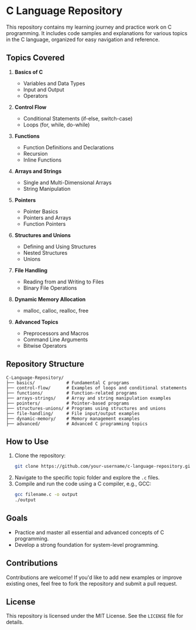 # C Language Repository

This repository contains my learning journey and practice work on C programming. It includes code samples and explanations for various topics in the C language, organized for easy navigation and reference.

## Topics Covered

1. **Basics of C**
   - Variables and Data Types
   - Input and Output
   - Operators

2. **Control Flow**
   - Conditional Statements (if-else, switch-case)
   - Loops (for, while, do-while)

3. **Functions**
   - Function Definitions and Declarations
   - Recursion
   - Inline Functions

4. **Arrays and Strings**
   - Single and Multi-Dimensional Arrays
   - String Manipulation

5. **Pointers**
   - Pointer Basics
   - Pointers and Arrays
   - Function Pointers

6. **Structures and Unions**
   - Defining and Using Structures
   - Nested Structures
   - Unions

7. **File Handling**
   - Reading from and Writing to Files
   - Binary File Operations

8. **Dynamic Memory Allocation**
   - malloc, calloc, realloc, free

9. **Advanced Topics**
   - Preprocessors and Macros
   - Command Line Arguments
   - Bitwise Operators

## Repository Structure

```
C-Language-Repository/
├── basics/            # Fundamental C programs
├── control-flow/      # Examples of loops and conditional statements
├── functions/         # Function-related programs
├── arrays-strings/    # Array and string manipulation examples
├── pointers/          # Pointer-based programs
├── structures-unions/ # Programs using structures and unions
├── file-handling/     # File input/output examples
├── dynamic-memory/    # Memory management examples
├── advanced/          # Advanced C programming topics
```

## How to Use

1. Clone the repository:
   ```bash
   git clone https://github.com/your-username/c-language-repository.git
   ```
2. Navigate to the specific topic folder and explore the `.c` files.
3. Compile and run the code using a C compiler, e.g., GCC:
   ```bash
   gcc filename.c -o output
   ./output
   ```

## Goals

- Practice and master all essential and advanced concepts of C programming.
- Develop a strong foundation for system-level programming.

## Contributions

Contributions are welcome! If you'd like to add new examples or improve existing ones, feel free to fork the repository and submit a pull request.

## License

This repository is licensed under the MIT License. See the `LICENSE` file for details.

